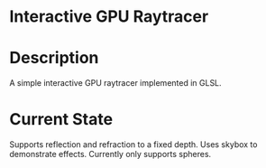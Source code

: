 Interactive GPU Raytracer
=========================

# Description
A simple interactive GPU raytracer implemented in GLSL.

# Current State
Supports reflection and refraction to a fixed depth.
Uses skybox to demonstrate effects.
Currently only supports spheres.

